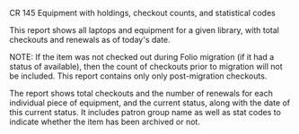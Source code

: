 CR 145
Equipment with holdings, checkout counts, and statistical codes

This report shows all laptops and equipment for a given library, with total checkouts and renewals as of today's date.

NOTE: If the item was not checked out during Folio migration (if it had a status of available), then the count of checkouts prior to migration will not be included. This report contains only only post-migration checkouts.  

The report shows total checkouts and the number of renewals for each individual piece of equipment, and the current status, along with the date of this current status. It includes patron group name as well as stat codes to indicate whether the item has been archived or not. 
